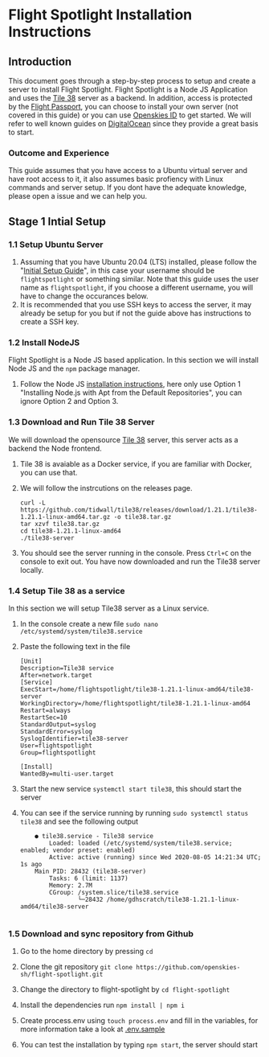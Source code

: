 # Flight Spotlight Installation Instructions

## Introduction

This document goes through a step-by-step process to setup and create a server to install Flight Spotlight. Flight Spotlight is a Node JS Application and uses the [Tile 38](https://www.tile38.com) server as a backend. In addition, access is protected by the [Flight Passport](https://github.com/openskies-sh/flight_passport), you can choose to install your own server (not covered in this guide) or you can use [Openskies ID](https://id.openskies.sh) to get started. We will refer to well known guides on [DigitalOcean](https://www.digitalocean.com/) since they provide a great basis to start.

### Outcome and Experience

This guide assumes that you have access to a Ubuntu virtual server and have root access to it, it also assumes basic profiency with Linux commands and server setup. If you dont have the adequate knowledge, please open a issue and we can help you.

## Stage 1 Intial Setup

### 1.1 Setup Ubuntu Server  

1. Assuming that you have Ubuntu 20.04 (LTS) installed, please follow the "[Initial Setup Guide](https://www.digitalocean.com/community/tutorials/initial-server-setup-with-ubuntu-20-04)", in this case your username should be `flightspotlight` or something similar. Note that this guide uses the user name as `flightspotlight`, if you choose a different username, you will have to change the occurances below.
2. It is recommended that you use SSH keys to access the server, it may already be setup for you but if not the guide above has instructions to create a SSH key.

### 1.2 Install NodeJS

Flight Spotlight is a Node JS based application. In this section we will install Node JS and the `npm` package manager.

1. Follow the Node JS [installation instructions](https://www.digitalocean.com/community/tutorials/how-to-install-node-js-on-ubuntu-20-04), here only use Option 1 "Installing Node.js with Apt from the Default Repositories", you can ignore Option 2 and Option 3.

### 1.3 Download and Run Tile 38 Server

We will download the opensource [Tile 38](https://tile38.com) server, this server acts as a backend the Node frontend.

1. Tile 38 is avaiable as a Docker service, if you are familiar with Docker, you can use that.
2. We will follow the instrcutions on the releases page.
   
    ```
    curl -L  https://github.com/tidwall/tile38/releases/download/1.21.1/tile38-1.21.1-linux-amd64.tar.gz -o tile38.tar.gz
    tar xzvf tile38.tar.gz
    cd tile38-1.21.1-linux-amd64
    ./tile38-server

    ```
3. You should see the server running in the console. Press `Ctrl+C` on the console to exit out. You have now downloaded and run the Tile38 server locally.

### 1.4 Setup Tile 38 as a service

In this section we will setup Tile38 server as a Linux service.

1. In the console create a new file `sudo nano /etc/systemd/system/tile38.service`
2. Paste the following text in the file
    
    ```
    [Unit]
    Description=Tile38 service
    After=network.target
    [Service]
    ExecStart=/home/flightspotlight/tile38-1.21.1-linux-amd64/tile38-server
    WorkingDirectory=/home/flightspotlight/tile38-1.21.1-linux-amd64
    Restart=always
    RestartSec=10
    StandardOutput=syslog
    StandardError=syslog
    SyslogIdentifier=tile38-server
    User=flightspotlight
    Group=flightspotlight

    [Install]
    WantedBy=multi-user.target

    ```
3. Start the new service `systemctl start tile38`, this should start the server
4. You can see if the service running by running `sudo systemctl status tile38` and see the following output

    ```
        ● tile38.service - Tile38 service
            Loaded: loaded (/etc/systemd/system/tile38.service; enabled; vendor preset: enabled)
            Active: active (running) since Wed 2020-08-05 14:21:34 UTC; 1s ago
        Main PID: 28432 (tile38-server)
            Tasks: 6 (limit: 1137)
            Memory: 2.7M
            CGroup: /system.slice/tile38.service
                    └─28432 /home/gdhscratch/tile38-1.21.1-linux-amd64/tile38-server


    ```

### 1.5 Download and sync repository from Github

1. Go to the home directory by pressing `cd`
2. Clone the git repository `git clone https://github.com/openskies-sh/flight-spotlight.git`
3. Change the directory to flight-spotlight by `cd flight-spotlight`
4. Install the dependencies run `npm install | npm i`
5. Create process.env using `touch process.env` and fill in the variables, for more information take a look at [.env.sample](https://github.com/openskies-sh/flight-spotlight/blob/master/.env.sample)
6. You can test the installation by typing `npm start`, the server should start 

    ```

    ```